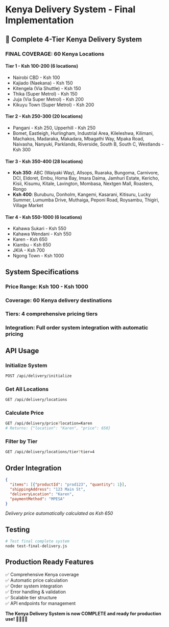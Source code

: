 # Kenya Delivery System - Final Implementation

## 🚚 Complete 4-Tier Kenya Delivery System

### **FINAL COVERAGE: 60 Kenya Locations**

#### **Tier 1 - Ksh 100-200 (6 locations)**
- Nairobi CBD - Ksh 100
- Kajiado (Naekana) - Ksh 150
- Kitengela (Via Shuttle) - Ksh 150  
- Thika (Super Metrol) - Ksh 150
- Juja (Via Super Metrol) - Ksh 200
- Kikuyu Town (Super Metrol) - Ksh 200

#### **Tier 2 - Ksh 250-300 (20 locations)**
- Pangani - Ksh 250, Upperhill - Ksh 250
- Bomet, Eastleigh, Hurlingham, Industrial Area, Kileleshwa, Kilimani, Machakos, Madaraka, Makadara, Mbagathi Way, Mpaka Road, Naivasha, Nanyuki, Parklands, Riverside, South B, South C, Westlands - Ksh 300

#### **Tier 3 - Ksh 350-400 (28 locations)**
- **Ksh 350**: ABC (Waiyaki Way), Allsops, Ruaraka, Bungoma, Carnivore, DCI, Eldoret, Embu, Homa Bay, Imara Daima, Jamhuri Estate, Kericho, Kisii, Kisumu, Kitale, Lavington, Mombasa, Nextgen Mall, Roasters, Rongo
- **Ksh 400**: Buruburu, Donholm, Kangemi, Kasarani, Kitisuru, Lucky Summer, Lumumba Drive, Muthaiga, Peponi Road, Roysambu, Thigiri, Village Market

#### **Tier 4 - Ksh 550-1000 (6 locations)**
- Kahawa Sukari - Ksh 550
- Kahawa Wendani - Ksh 550
- Karen - Ksh 650
- Kiambu - Ksh 650
- JKIA - Ksh 700
- Ngong Town - Ksh 1000

## **System Specifications**

### **Price Range**: Ksh 100 - Ksh 1000
### **Coverage**: 60 Kenya delivery destinations
### **Tiers**: 4 comprehensive pricing tiers
### **Integration**: Full order system integration with automatic pricing

## **API Usage**

### Initialize System
```bash
POST /api/delivery/initialize
```

### Get All Locations
```bash
GET /api/delivery/locations
```

### Calculate Price
```bash
GET /api/delivery/price?location=Karen
# Returns: {"location": "Karen", "price": 650}
```

### Filter by Tier
```bash
GET /api/delivery/locations/tier?tier=4
```

## **Order Integration**
```json
{
  "items": [{"productId": "prod123", "quantity": 1}],
  "shippingAddress": "123 Main St",
  "deliveryLocation": "Karen",
  "paymentMethod": "MPESA"
}
```
*Delivery price automatically calculated as Ksh 650*

## **Testing**
```bash
# Test final complete system
node test-final-delivery.js
```

## **Production Ready Features**
✅ Comprehensive Kenya coverage  
✅ Automatic price calculation  
✅ Order system integration  
✅ Error handling & validation  
✅ Scalable tier structure  
✅ API endpoints for management  

**The Kenya Delivery System is now COMPLETE and ready for production use! 🚚🇰🇪✅**